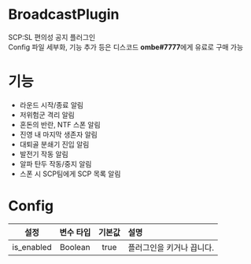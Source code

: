 # BroadcastPlugin
SCP:SL 편의성 공지 플러그인<br>
Config 파일 세부화, 기능 추가 등은 디스코드 **ombe#7777**에게 유료로 구매 가능
# 기능
 - 라운드 시작/종료 알림
 - 저위험군 격리 알림
 - 혼돈의 반란, NTF 스폰 알림
 - 진영 내 마지막 생존자 알림
 - 대퇴골 분쇄기 진입 알림
 - 발전기 작동 알림
 - 알파 탄두 작동/중지 알림
 - 스폰 시 SCP팀에게 SCP 목록 알림
# Config
| 설정 | 변수 타입 | 기본값 | 설명 |
| :-------------: | :---------: | :------: | :--------- |
| is_enabled | Boolean | true | 플러그인을 키거나 끕니다. |
